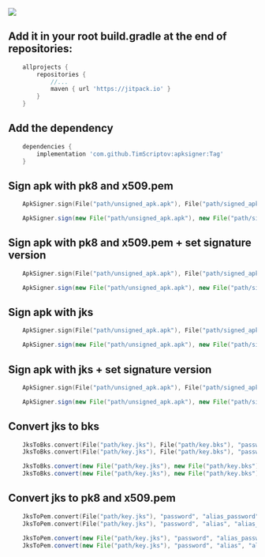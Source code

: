 [![](https://jitpack.io/v/TimScriptov/apksigner.svg)](https://jitpack.io/#TimScriptov/apksigner)

## Add it in your root build.gradle at the end of repositories:
```groovy
    allprojects {
        repositories {
            //...
            maven { url 'https://jitpack.io' }
        }
    }
```

## Add the dependency
```groovy
    dependencies {
        implementation 'com.github.TimScriptov:apksigner:Tag'
    }
```

## Sign apk with pk8 and x509.pem
```kotlin
    ApkSigner.sign(File("path/unsigned_apk.apk"), File("path/signed_apk.apk"), File("path/key.pk8"), File("path/key.x509.pem"))
```

```java
    ApkSigner.sign(new File("path/unsigned_apk.apk"), new File("path/signed_apk.apk"), new File("path/key.pk8"), new File("path/key.x509.pem"));
```

## Sign apk with pk8 and x509.pem + set signature version
```kotlin
    ApkSigner.sign(File("path/unsigned_apk.apk"), File("path/signed_apk.apk"), File("path/key.pk8"), File("path/key.x509.pem"), v1SigningEnabled, v2SigningEnabled, v3SigningEnabled, v4SigningEnabled);
```

```java
    ApkSigner.sign(new File("path/unsigned_apk.apk"), new File("path/signed_apk.apk"), new File("path/key.pk8"), new File("path/key.x509.pem"), v1SigningEnabled, v2SigningEnabled, v3SigningEnabled, v4SigningEnabled);
```

## Sign apk with jks
```kotlin
    ApkSigner.sign(File("path/unsigned_apk.apk"), File("path/signed_apk.apk"), File("path/key.jks"), "cert_pass", "cert_alias", "key_pass")
```

```java
    ApkSigner.sign(new File("path/unsigned_apk.apk"), new File("path/signed_apk.apk"), new File("path/key.jks"), "cert_pass", "cert_alias", "key_pass");
```

## Sign apk with jks + set signature version
```kotlin
    ApkSigner.sign(File("path/unsigned_apk.apk"), File("path/signed_apk.apk"), File("path/key.jks"), "cert_pass", "cert_alias", "key_pass", v1SigningEnabled, v2SigningEnabled, v3SigningEnabled, v4SigningEnabled)
```

```java
    ApkSigner.sign(new File("path/unsigned_apk.apk"), new File("path/signed_apk.apk"), new File("path/key.jks"), "cert_pass", "cert_alias", "key_pass", v1SigningEnabled, v2SigningEnabled, v3SigningEnabled, v4SigningEnabled);
```

## Convert jks to bks
```kotlin
    JksToBks.convert(File("path/key.jks"), File("path/key.bks"), "password", "alias_password")
    JksToBks.convert(File("path/key.jks"), File("path/key.bks"), "password", "alias", "alias_password")
```

```java
    JksToBks.convert(new File("path/key.jks"), new File("path/key.bks"), "password", "alias_password");
    JksToBks.convert(new File("path/key.jks"), new File("path/key.bks"), "password", "alias", "alias_password");
```

## Convert jks to pk8 and x509.pem
```kotlin
    JksToPem.convert(File("path/key.jks"), "password", "alias_password", File("path/key.pk8"), File("path/key.x509.pem"))
    JksToPem.convert(File("path/key.jks"), "password", "alias", "alias_password", File("path/key.pk8"), File("path/key.x509.pem"))
```

```java
    JksToPem.convert(new File("path/key.jks"), "password", "alias_password", new File("path/key.pk8"), new File("path/key.x509.pem"));
    JksToPem.convert(new File("path/key.jks"), "password", "alias", "alias_password", new File("path/key.pk8"), new File("path/key.x509.pem"));
```
